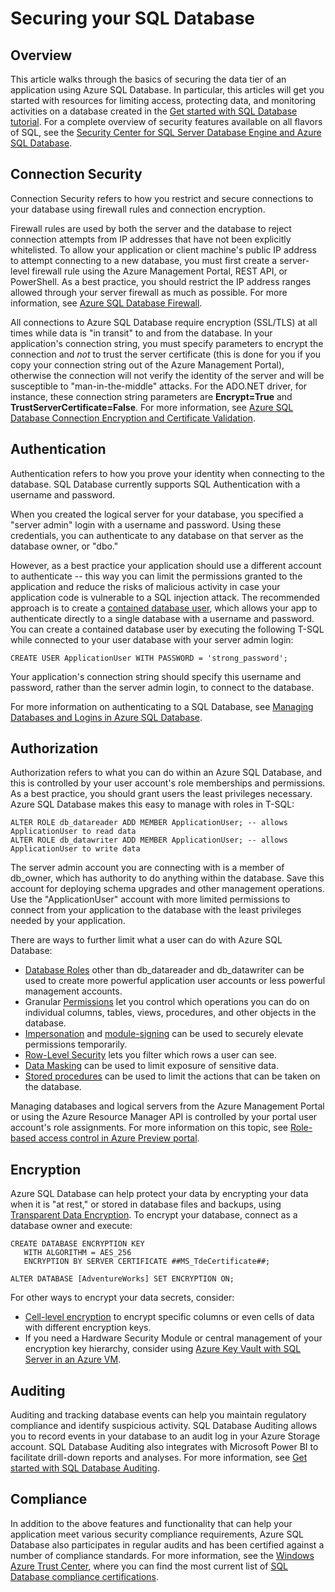<properties
   pageTitle="SQL Database Security Overview"
   description="Learn about Azure SQL Database and SQL Server security, including the differences between the cloud and SQL Server on-premises when it comes to authentication, authorization, connection security, encryption, and compliance."
   services="sql-database"
   documentationCenter=""
   authors="tmullaney"
   manager="jeffreyg"
   editor=""/>

<tags
	ms.service="sql-database"
	ms.date="10/13/2015"
	wacn.date=""/>


# Securing your SQL Database

## Overview
This article walks through the basics of securing the data tier of an application using Azure SQL Database. In particular, this articles will get you started with resources for limiting access, protecting data, and monitoring activities on a database created in the [Get started with SQL Database tutorial](/documentation/articles/sql-database-get-started). For a complete overview of security features available on all flavors of SQL, see the [Security Center for SQL Server Database Engine and Azure SQL Database](https://msdn.microsoft.com/zh-CN/library/bb510589).

## Connection Security

Connection Security refers to how you restrict and secure connections to your database using firewall rules and connection encryption.

Firewall rules are used by both the server and the database to reject connection attempts from IP addresses that have not been explicitly whitelisted. To allow your application or client machine's public IP address to attempt connecting to a new database, you must first create a server-level firewall rule using the Azure Management Portal, REST API, or PowerShell. As a best practice, you should restrict the IP address ranges allowed through your server firewall as much as possible. For more information, see [Azure SQL Database Firewall](https://msdn.microsoft.com/zh-CN/library/ee621782).

All connections to Azure SQL Database require encryption (SSL/TLS) at all times while data is "in transit" to and from the database. In your application's connection string, you must specify parameters to encrypt the connection and *not* to trust the server certificate (this is done for you if you copy your connection string out of the Azure Management Portal), otherwise the connection will not verify the identity of the server and will be susceptible to "man-in-the-middle" attacks. For the ADO.NET driver, for instance, these connection string parameters are **Encrypt=True** and **TrustServerCertificate=False**. For more information, see [Azure SQL Database Connection Encryption and Certificate Validation](https://msdn.microsoft.com/zh-CN/library/azure/ff394108#encryption).


## Authentication

Authentication refers to how you prove your identity when connecting to the database. SQL Database currently supports SQL Authentication with a username and password.

When you created the logical server for your database, you specified a "server admin" login with a username and password. Using these credentials, you can authenticate to any database on that server as the database owner, or "dbo."

However, as a best practice your application should use a different account to authenticate -- this way you can limit the permissions granted to the application and reduce the risks of malicious activity in case your application code is vulnerable to a SQL injection attack. The recommended approach is to create a [contained database user](https://msdn.microsoft.com/zh-CN/library/ff929188), which allows your app to authenticate directly to a single database with a username and password. You can create a contained database user by executing the following T-SQL while connected to your user database with your server admin login:

```
CREATE USER ApplicationUser WITH PASSWORD = 'strong_password'; 
```

Your application's connection string should specify this username and password, rather than the server admin login, to connect to the database.

For more information on authenticating to a SQL Database, see [Managing Databases and Logins in Azure SQL Database](https://msdn.microsoft.com/zh-CN/library/ee336235).


## Authorization
Authorization refers to what you can do within an Azure SQL Database, and this is controlled by your user account's role memberships and permissions. As a best practice, you should grant users the least privileges necessary. Azure SQL Database makes this easy to manage with roles in T-SQL:

```
ALTER ROLE db_datareader ADD MEMBER ApplicationUser; -- allows ApplicationUser to read data
ALTER ROLE db_datawriter ADD MEMBER ApplicationUser; -- allows ApplicationUser to write data
```

The server admin account you are connecting with is a member of db_owner, which has authority to do anything within the database. Save this account for deploying schema upgrades and other management operations. Use the "ApplicationUser" account with more limited permissions to connect from your application to the database with the least privileges needed by your application.

There are ways to further limit what a user can do with Azure SQL Database:
* [Database Roles](https://msdn.microsoft.com/zh-CN/library/ms189121) other than db_datareader and db_datawriter can be used to create more powerful application user accounts or less powerful management accounts.
* Granular [Permissions](https://msdn.microsoft.com/zh-CN/library/ms191291) let you control which operations you can do on individual columns, tables, views, procedures, and other objects in the database.
* [Impersonation](https://msdn.microsoft.com/zh-CN/library/vstudio/bb669087) and [module-signing](https://msdn.microsoft.com/zh-CN/library/bb669102) can be used to securely elevate permissions temporarily.
* [Row-Level Security](https://msdn.microsoft.com/zh-CN/library/dn765131) lets you filter which rows a user can see.
* [Data Masking](/documentation/articles/sql-database-dynamic-data-masking-get-started) can be used to limit exposure of sensitive data.
* [Stored procedures](https://msdn.microsoft.com/zh-CN/library/ms190782) can be used to limit the actions that can be taken on the database.

Managing databases and logical servers from the Azure Management Portal or using the Azure Resource Manager API is controlled by your portal user account's role assignments. For more information on this topic, see [Role-based access control in Azure Preview portal](/documentation/articles/role-based-access-control-configure).


## Encryption

Azure SQL Database can help protect your data by encrypting your data when it is "at rest," or stored in database files and backups, using [Transparent Data Encryption](https://msdn.microsoft.com/zh-cn/library/dn948096.aspx). To encrypt your database, connect as a database owner and execute:

```
CREATE DATABASE ENCRYPTION KEY
   WITH ALGORITHM = AES_256
   ENCRYPTION BY SERVER CERTIFICATE ##MS_TdeCertificate##;

ALTER DATABASE [AdventureWorks] SET ENCRYPTION ON;
```

For other ways to encrypt your data secrets, consider:

* [Cell-level encryption](https://msdn.microsoft.com/zh-cn/library/ms179331.aspx) to encrypt specific columns or even cells of data with different encryption keys.
* If you need a Hardware Security Module or central management of your encryption key hierarchy, consider using [Azure Key Vault with SQL Server in an Azure VM](http://blogs.technet.com/b/kv/archive/2015/01/12/using-the-key-vault-for-sql-server-encryption.aspx).


## Auditing

Auditing and tracking database events can help you maintain regulatory compliance and identify suspicious activity. SQL Database Auditing allows you to record events in your database to an audit log in your Azure Storage account. SQL Database Auditing also integrates with Microsoft Power BI to facilitate drill-down reports and analyses. For more information, see [Get started with SQL Database Auditing](/documentation/articles/sql-database-auditing-get-started).

## Compliance

In addition to the above features and functionality that can help your application meet various security compliance requirements, Azure SQL Database also participates in regular audits and has been certified against a number of compliance standards. For more information, see the [Windows Azure Trust Center](/support/trust-center/), where you can find the most current list of [SQL Database compliance certifications](/support/trust-center/services/).
